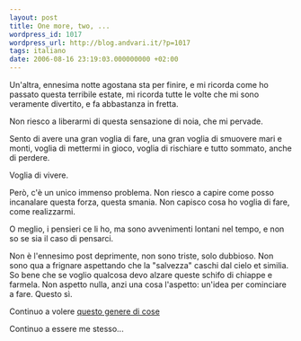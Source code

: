 ```yaml
---
layout: post
title: One more, two, ...
wordpress_id: 1017
wordpress_url: http://blog.andvari.it/?p=1017
tags: italiano
date: 2006-08-16 23:19:03.000000000 +02:00
---
```

Un'altra, ennesima notte agostana sta per finire, e mi ricorda come ho passato questa terribile estate, mi ricorda tutte le volte che mi sono veramente divertito, e fa abbastanza in fretta.

Non riesco a liberarmi di questa sensazione di noia, che mi pervade.

Sento di avere una gran voglia di fare, una gran voglia di smuovere mari e monti, voglia di mettermi in gioco, voglia di rischiare e tutto sommato, anche di perdere.

Voglia di vivere.

Però, c'è un unico immenso problema. Non riesco a capire come posso incanalare questa forza, questa smania. Non capisco cosa ho voglia di fare, come realizzarmi.

O meglio, i pensieri ce li ho, ma sono avvenimenti lontani nel tempo, e non so se sia il caso di pensarci.

Non è l'ennesimo post deprimente, non sono triste, solo dubbioso. Non sono qua a frignare aspettando che la "salvezza" caschi dal cielo et similia. So bene che se voglio qualcosa devo alzare queste schifo di chiappe e farmela. Non aspetto nulla, anzi una cosa l'aspetto: un'idea per cominciare a fare. Questo sì.

Continuo a volere <a href="http://blog.andvari.it/2006/08/10/one-more/">questo genere di cose </a>

Continuo a essere me stesso...
